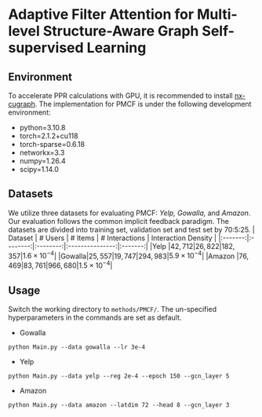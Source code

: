 # Adaptive Filter Attention for Multi-level Structure-Aware Graph Self-supervised Learning


## Environment
To accelerate PPR calculations with GPU, it is recommended to install [nx-cugraph](https://github.com/rapidsai/cugraph/blob/branch-24.10/python/nx-cugraph/README.md). The implementation for PMCF is under the following development environment:
* python=3.10.8
* torch=2.1.2+cu118
* torch-sparse=0.6.18 
* networkx=3.3
* numpy=1.26.4
* scipy=1.14.0

## Datasets
We utilize three datasets for evaluating PMCF: <i>Yelp, Gowalla, </i>and <i>Amazon</i>. Our evaluation follows the common implicit feedback paradigm. The datasets are divided into training set, validation set and test set by 70:5:25.
| Dataset | \# Users | \# Items | \# Interactions | Interaction Density |
|:-------:|:--------:|:--------:|:---------------:|:-------:|
|Yelp   |$42,712$|$26,822$|$182,357$|$1.6\times 10^{-4}$|
|Gowalla|$25,557$|$19,747$|$294,983$|$5.9\times 10^{-4}$|
|Amazon |$76,469$|$83,761$|$966,680$|$1.5\times 10^{-4}$|

## Usage
Switch the working directory to `methods/PMCF/`. The un-specified hyperparameters in the commands are set as default.

* Gowalla
```
python Main.py --data gowalla --lr 3e-4
```
* Yelp
```
python Main.py --data yelp --reg 2e-4 --epoch 150 --gcn_layer 5
```
* Amazon
```
python Main.py --data amazon --latdim 72 --head 8 --gcn_layer 3
```
